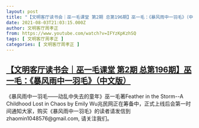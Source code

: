 ```yaml
---
layout: post
title: "【文明客厅读书会｜巫一毛课堂 第2期 总第196期】巫一毛：《暴风雨中一羽毛》（中文版）"
date: 2021-08-03T21:03:15.000Z
author: 文明客厅周孝正
from: https://www.youtube.com/watch?v=IFYzKpKzhSQ
tags: [ 文明客厅周孝正 ]
categories: [ 文明客厅周孝正 ]
---
```

<!--1628024595000-->
[【文明客厅读书会｜巫一毛课堂 第2期 总第196期】巫一毛：《暴风雨中一羽毛》（中文版）](https://www.youtube.com/watch?v=IFYzKpKzhSQ)
------

<div>
《暴风雨中一羽毛——动乱中失去的童年》巫一毛著Feather in the Storm--A Childhood Lost in Chaos by Emily Wu兆民网正在筹备中，正式上线后会第一时间通知大家，购买《暴风雨中一羽毛》的读者请发信到 zhaomin1048576@gmail.com, 请关注我们。
</div>
